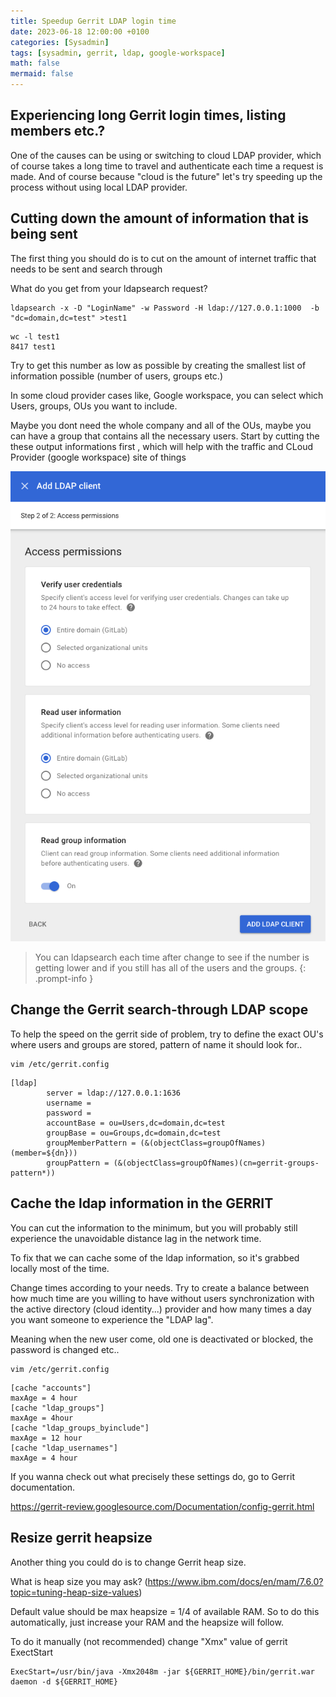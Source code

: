 ```yaml
---
title: Speedup Gerrit LDAP login time
date: 2023-06-18 12:00:00 +0100
categories: [Sysadmin]
tags: [sysadmin, gerrit, ldap, google-workspace]
math: false
mermaid: false
---
```


## Experiencing long Gerrit login times, listing members etc.? 

One of the causes can be using or switching to cloud LDAP provider, which of course takes a long time to travel and authenticate each time a request is made. And of course because "cloud is the future" let's try speeding up the process without using local LDAP provider.



## Cutting down the amount of information that is being sent

The first thing you should do is to cut on the amount of internet traffic that needs to be sent and search through

What do you get from your ldapsearch request?

```
ldapsearch -x -D "LoginName" -w Password -H ldap://127.0.0.1:1000  -b "dc=domain,dc=test" >test1 
```

```
wc -l test1 
8417 test1
```

Try to get this number as low as possible by creating the smallest list of information possible (number of users, groups etc.)

In some cloud provider cases like, Google workspace, you can select which Users, groups, OUs you want to include.  

Maybe you dont need the whole company and all of the OUs, maybe you can have a group that contains all the necessary users. Start by cutting the these output informations first , which will help with the traffic and CLoud Provider (google workspace) site of things 



![img-description](/assets/img/posts/2023-06-18-Speedup-gerrit-ldap-login-time.md/ldap_connector.png)


> You can ldapsearch each time after change to see if the number is getting lower and if you still has all of the users and the groups.
{: .prompt-info }


## Change the Gerrit search-through LDAP scope 

To help the speed on the gerrit side of problem, try to define the exact OU's where users and groups are stored, pattern of name it should look for..

```
vim /etc/gerrit.config
```

```
[ldap]
        server = ldap://127.0.0.1:1636
        username =
        password = 
        accountBase = ou=Users,dc=domain,dc=test
        groupBase = ou=Groups,dc=domain,dc=test
        groupMemberPattern = (&(objectClass=groupOfNames)(member=${dn}))
        groupPattern = (&(objectClass=groupOfNames)(cn=gerrit-groups-pattern*))
```

## Cache the ldap information in the GERRIT

You can cut the information to the minimum, but you will probably still experience the unavoidable distance lag in the network time.

To fix that we can cache some of the ldap information, so it's grabbed locally most of the time.

Change times according to your needs. Try to create a balance between how much time are you willing to have without users synchronization with the active directory (cloud identity...) provider and how many times a day you want someone to experience the "LDAP lag".

Meaning when the new user come, old one is deactivated or blocked, the password is changed etc..   

```
vim /etc/gerrit.config
```

```
[cache "accounts"]
maxAge = 4 hour
[cache "ldap_groups"]
maxAge = 4hour
[cache "ldap_groups_byinclude"]
maxAge = 12 hour
[cache "ldap_usernames"]
maxAge = 4 hour
```

If you wanna check out what precisely these settings do, go to Gerrit documentation.

https://gerrit-review.googlesource.com/Documentation/config-gerrit.html


## Resize gerrit heapsize

Another thing you could do is to change Gerrit heap size. 

What is heap size you may ask? 
(https://www.ibm.com/docs/en/mam/7.6.0?topic=tuning-heap-size-values)

Default value should be max heapsize = 1/4 of available RAM. So to do this automatically, just increase your RAM and the heapsize will follow.

To do it manually (not recommended) change "Xmx" value of gerrit ExectStart

```
ExecStart=/usr/bin/java -Xmx2048m -jar ${GERRIT_HOME}/bin/gerrit.war daemon -d ${GERRIT_HOME}
```

